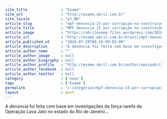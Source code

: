 ```yaml
---
site_title               : "Exame"
site_url                 : "http://exame.abril.com.br"
site_locale              : "pt_BR"
article_slug             : "mpf-denuncia-15-por-corrupcao-na-construcao-de-angra-3"
article_title            : "MPF denuncia 15 por corrupção na construção de Angra 3"
article_image            : "https://abrilexame.files.wordpress.com/2016/09/size_960_16_9_obras-angra-3-usina-nova1.jpg?quality=70&strip=all&w=960"
article_url              : "http://exame.abril.com.br/brasil/mpf-denuncia-15-por-corrupcao-na-construcao-de-angra-3/"
article_published_at     : "2016-07-28T08:16:09-03:00"
article_description      : "A denúncia foi feita com base em investigações da força-tarefa da Operação Lava Jato no estado do Rio de Janeiro..."
article_author_name      : ""
article_author_image     : null
article_author_biography : null
article_author_profile   : "http://exame.abril.com.br/author/wpvipabril/"
article_author_facebook  : null
article_author_twitter   : null
category                 : ['news']
tags                     : ['Exame']
permalink                : "/:categories/mpf-denuncia-15-por-corrupcao-na-construcao-de-angra-3/"
layout                   : post
---
```


A denúncia foi feita com base em investigações da força-tarefa da Operação Lava Jato no estado do Rio de Janeiro...
